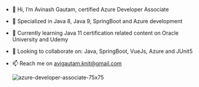 - 👋 Hi, I’m Avinash Gautam, certified Azure Developer Associate
- 👀 Specialized in Java 8, Java 9, SpringBoot and Azure development
- 🌱 Currently learning Java 11 certification related content on Oracle University and Udemy
- 💞️ Looking to collaborate on: Java, SpringBoot, VueJs, Azure and JUnit5
- 📫 Reach me on avigautam.knit@gmail.com


     ![azure-developer-associate-75x75](https://user-images.githubusercontent.com/55783780/112965252-b5ef9080-9166-11eb-8604-57082ff7b875.png)

<!---
avigautam/avigautam is a ✨ special ✨ repository because its `README.md` (this file) appears on your GitHub profile.
You can click the Preview link to take a look at your changes.
--->
